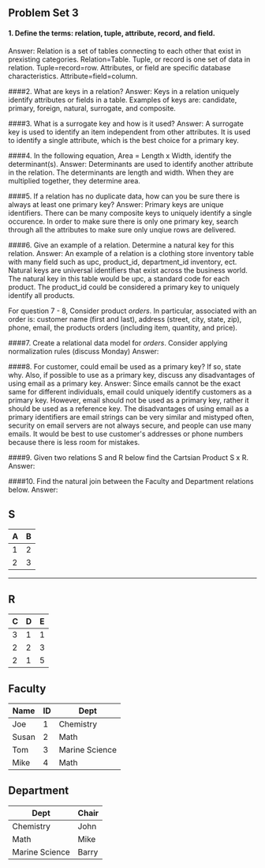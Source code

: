 ## Problem Set 3 

#### 1. Define the terms: relation, tuple, attribute, record, and field.
Answer: Relation is a set of tables connecting to each other that exist in prexisting categories. Relation=Table. Tuple, or record is one set of data in relation. Tuple=record=row. Attributes, or field are specific database characteristics. Attribute=field=column.  

####2. What are keys in a relation?
Answer: Keys in a relation uniquely identify attributes or fields in a table. Examples of keys are: candidate, primary, foreign, natural, surrogate, and composite. 

####3. What is a surrogate key and how is it used?
Answer: A surrogate key is used to identify an item independent from other attributes. It is used to identify a single attribute, which is the best choice for a primary key. 

####4. In the following equation, Area = Length x Width, identify the determinant(s).
Answer: Determinants are used to identify another attribute in the relation. The determinants are length and width. When they are multiplied together, they determine area. 

####5. If a relation has no duplicate data, how can you be sure there is always at least one primary key?
Answer: Primary keys are unique identifiers. There can be many composite keys to uniquely identify a single occurence. In order to make sure there is only one primary key, search through all the attributes to make sure only unqiue rows are delivered. 

####6. Give an example of a relation.  Determine a natural key for this relation.
Answer: An example of a relation is a clothing store inventory table with many field such as upc, product_id, department_id inventory, ect. Natural keys are universal identifiers that exist across the business world. The natural key in this table would be upc, a standard code for each product. The product_id could be considered a primary key to uniquely identify all products. 

  For question 7 - 8, Consider product *orders*.  In particular, associated with an order is: customer name (first and last), address (street, city, state, zip), phone, email, the products orders (including item, quantity, and price).  

####7. Create a relational data model for *orders*.  Consider applying normalization rules (discuss Monday)
Answer: 

####8. For customer, could email be used as a primary key?  If so, state why.  Also, if possible to use as a primary key, discuss any disadvantages of using email as a primary key.
Answer: Since emails cannot be the exact same for different individuals, email could uniquely identify customers as a primary key. However, email should not be used as a primary key, rather it should be used as a reference key. The disadvantages of using email as a primary identifiers are email strings can be very similar and mistyped often, security on email servers are not always secure, and people can use many emails. It would be best to use customer's addresses or phone numbers because there is less room for mistakes. 

####9. Given two relations S and R below find the Cartsian Product S x R. 
Answer: 

####10. Find the natural join between the Faculty and Department relations below.
Answer: 

S
--------------
| A | B |
|---|---|
| 1 | 2 |
| 2 | 3 |
---------

R
------------
| C | D | E |
|---|---|---|
| 3 | 1 | 1 |
| 2 | 2 | 3 |
| 2 | 1 | 5 |



Faculty
--------------
| Name | ID | Dept |
|-------|----|----------------|
| Joe | 1 | Chemistry |
| Susan | 2 | Math |
| Tom | 3 | Marine Science |
| Mike | 4 | Math |


Department
------------
| Dept | Chair  |
|---|---|
| Chemistry | John |
| Math | Mike |
| Marine Science | Barry |
